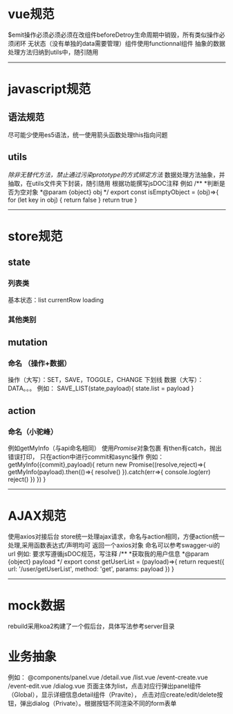 # vue规范

$emit操作必须必须必须在改组件beforeDetroy生命周期中销毁，所有类似操作必须闭环
无状态（没有单独的data需要管理）组件使用functionnal组件
抽象的数据处理方法归纳到utils中，随引随用
******






# javascript规范

## 语法规范
尽可能少使用es5语法，统一使用箭头函数处理this指向问题

## utils
_除非无替代方法，禁止通过污染prototype的方式绑定方法_
数据处理方法抽象，并抽取，在utils文件夹下封装，随引随用
根据功能撰写jsDOC注释
例如
	/**
	*判断是否为空对象
	*@param {object} obj 
	*/
	export const isEmptyObject = (obj)=>{
		for (let key in obj) {
			return false
		} return true
	}
******






#  store规范

## state
### 列表类
基本状态：list currentRow loading
### 其他类别

## mutation
### 命名 （操作+数据）
操作（大写）：SET，SAVE，TOGGLE，CHANGE
下划线
数据（大写）：DATA。。。
例如：
	SAVE_LIST(state,payload){
		state.list = payload
	}

## action
### 命名（小驼峰）
例如getMyInfo（与api命名相同）
使用*Promise*对象包裹
有then有catch，抛出错误打印，
只在action中进行commit和async操作
例如：
	getMyInfo({commit},payload){
		return new Promise((resolve,reject)=>{
			getMyInfo(payload).then(()=>{
				resolve()
			}).catch(err=>{
				console.log(err)
				reject()
			})
		})
	}
******






# AJAX规范
使用axios对接后台
store统一处理ajax请求，命名与action相同，方便action统一处理,采用函数表达式/声明均可
返回一个axios对象
命名可以参考swagger-ui的url
例如:
要求写遵循jsDOC规范，写注释
    /**
    *获取我的用户信息
    *@param {object} payload
    */
    export const getUserList = (payload)=>{
    	return request({
    		url: '/user/getUserList',
    		method: 'get',
    		params: payload
    	})
    }
******

# mock数据
rebuild采用koa2构建了一个假后台，具体写法参考server目录




# 业务抽象
例如：
	@components/panel.vue
	/detail.vue
	/list.vue
	/event-create.vue
	/event-edit.vue
	/dialog.vue
页面主体为list，点击对应行弹出panel组件（Global），显示详细信息detail组件（Pravite），
点击对应create/edit/delete按钮，弹出dialog（Private）。根据按钮不同渲染不同的form表单
